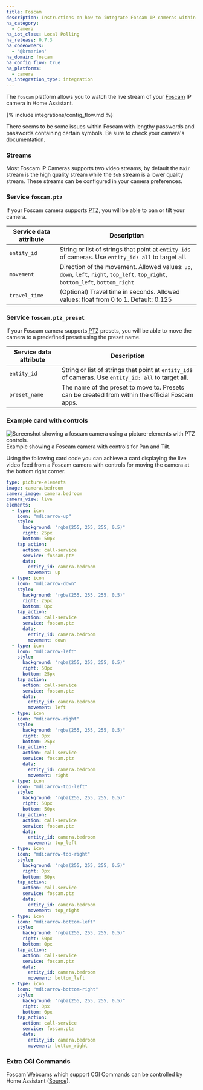 ```yaml
---
title: Foscam
description: Instructions on how to integrate Foscam IP cameras within Home Assistant.
ha_category:
  - Camera
ha_iot_class: Local Polling
ha_release: 0.7.3
ha_codeowners:
  - '@krmarien'
ha_domain: foscam
ha_config_flow: true
ha_platforms:
  - camera
ha_integration_type: integration
---
```


The `foscam` platform allows you to watch the live stream of your [Foscam](https://www.foscam.com) IP camera in Home Assistant.

{% include integrations/config_flow.md %}

<div class='note'>
There seems to be some issues within Foscam with lengthy passwords and passwords containing certain symbols. Be sure to check your camera's documentation.
</div>

### Streams

Most Foscam IP Cameras supports two video streams, by default the `Main` stream is the high quality stream while the `Sub` stream is a lower quality stream. These streams can be configured in your camera preferences.

### Service `foscam.ptz`

If your Foscam camera supports <abbr title="pan, tilt, and zoom">PTZ</abbr>, you will be able to pan or tilt your camera.

| Service data attribute | Description |
| -----------------------| ----------- |
| `entity_id` | String or list of strings that point at `entity_id`s of cameras. Use `entity_id: all` to target all. |
| `movement` | 	Direction of the movement. Allowed values: `up`, `down`, `left`, `right`, `top_left`, `top_right`, `bottom_left`, `bottom_right` |
| `travel_time` | (Optional) Travel time in seconds. Allowed values: float from 0 to 1. Default: 0.125 |

### Service `foscam.ptz_preset`

If your Foscam camera supports <abbr title="pan, tilt, and zoom">PTZ</abbr> presets, you will be able to move the camera to a predefined preset using the preset name.

| Service data attribute | Description |
| -----------------------| ----------- |
| `entity_id` | String or list of strings that point at `entity_id`s of cameras. Use `entity_id: all` to target all. |
| `preset_name` | The name of the preset to move to. Presets can be created from within the official Foscam apps. |

### Example card with controls

<p class='img'>
  <img src='/images/integrations/foscam/example-card.png' alt='Screenshot showing a foscam camera using a picture-elements with PTZ controls.'>
  Example showing a Foscam camera with controls for Pan and Tilt.
</p>


Using the following card code you can achieve a card displaying the live video feed from a Foscam camera with controls for moving the camera at the bottom right corner.

```yaml
type: picture-elements
image: camera.bedroom
camera_image: camera.bedroom
camera_view: live
elements:
  - type: icon
    icon: "mdi:arrow-up"
    style:
      background: "rgba(255, 255, 255, 0.5)"
      right: 25px
      bottom: 50px
    tap_action:
      action: call-service
      service: foscam.ptz
      data:
        entity_id: camera.bedroom
        movement: up
  - type: icon
    icon: "mdi:arrow-down"
    style:
      background: "rgba(255, 255, 255, 0.5)"
      right: 25px
      bottom: 0px
    tap_action:
      action: call-service
      service: foscam.ptz
      data:
        entity_id: camera.bedroom
        movement: down
  - type: icon
    icon: "mdi:arrow-left"
    style:
      background: "rgba(255, 255, 255, 0.5)"
      right: 50px
      bottom: 25px
    tap_action:
      action: call-service
      service: foscam.ptz
      data:
        entity_id: camera.bedroom
        movement: left
  - type: icon
    icon: "mdi:arrow-right"
    style:
      background: "rgba(255, 255, 255, 0.5)"
      right: 0px
      bottom: 25px
    tap_action:
      action: call-service
      service: foscam.ptz
      data:
        entity_id: camera.bedroom
        movement: right
  - type: icon
    icon: "mdi:arrow-top-left"
    style:
      background: "rgba(255, 255, 255, 0.5)"
      right: 50px
      bottom: 50px
    tap_action:
      action: call-service
      service: foscam.ptz
      data:
        entity_id: camera.bedroom
        movement: top_left
  - type: icon
    icon: "mdi:arrow-top-right"
    style:
      background: "rgba(255, 255, 255, 0.5)"
      right: 0px
      bottom: 50px
    tap_action:
      action: call-service
      service: foscam.ptz
      data:
        entity_id: camera.bedroom
        movement: top_right
  - type: icon
    icon: "mdi:arrow-bottom-left"
    style:
      background: "rgba(255, 255, 255, 0.5)"
      right: 50px
      bottom: 0px
    tap_action:
      action: call-service
      service: foscam.ptz
      data:
        entity_id: camera.bedroom
        movement: bottom_left
  - type: icon
    icon: "mdi:arrow-bottom-right"
    style:
      background: "rgba(255, 255, 255, 0.5)"
      right: 0px
      bottom: 0px
    tap_action:
      action: call-service
      service: foscam.ptz
      data:
        entity_id: camera.bedroom
        movement: bottom_right
```

### Extra CGI Commands

Foscam Webcams which support CGI Commands can be controlled by Home Assistant ([Source](https://www.foscam.es/descarga/Foscam-IPCamera-CGI-User-Guide-AllPlatforms-2015.11.06.pdf)).
